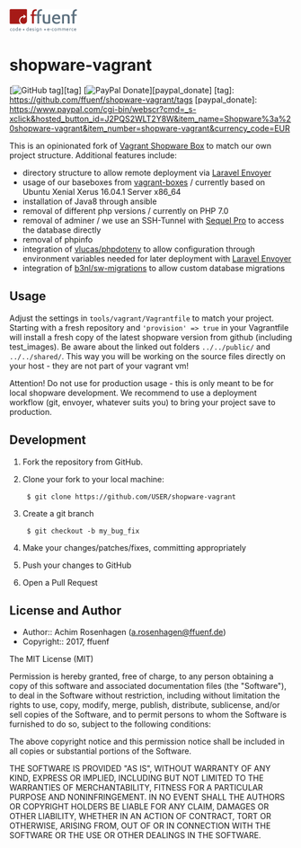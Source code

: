 <a href="http://www.ffuenf.de" title="ffuenf - code • design • e-commerce"><img src="https://github.com/ffuenf/Ffuenf_Common/blob/master/skin/adminhtml/default/default/ffuenf/ffuenf.png" alt="ffuenf - code • design • e-commerce" /></a>

shopware-vagrant
================
[![GitHub tag](https://img.shields.io/github/tag/ffuenf/shopware-vagrant.svg)][tag]
[![PayPal Donate](https://img.shields.io/badge/paypal-donate-blue.svg)][paypal_donate]
[tag]: https://github.com/ffuenf/shopware-vagrant/tags
[paypal_donate]: https://www.paypal.com/cgi-bin/webscr?cmd=_s-xclick&hosted_button_id=J2PQS2WLT2Y8W&item_name=Shopware%3a%20shopware-vagrant&item_number=shopware-vagrant&currency_code=EUR

This is an opinionated fork of [Vagrant Shopware Box](https://github.com/shopwareLabs/shopware-vagrant) to match our own project structure.
Additional features include:

* directory structure to allow remote deployment via [Laravel Envoyer](https://envoyer.io/)
* usage of our baseboxes from [vagrant-boxes](https://github.com/ffuenf/vagrant-boxes) / currently based on Ubuntu Xenial Xerus 16.04.1 Server x86_64
* installation of Java8 through ansible
* removal of different php versions / currently on PHP 7.0
* removal of adminer / we use an SSH-Tunnel with [Sequel Pro](https://www.sequelpro.com/) to access the database directly
* removal of phpinfo
* integration of [vlucas/phpdotenv](https://github.com/vlucas/phpdotenv) to allow configuration through environment variables needed for later deployment with [Laravel Envoyer](https://envoyer.io/)
* integration of [b3nl/sw-migrations](https://packagist.org/packages/b3nl/sw-migrations) to allow custom database migrations

Usage
-----

Adjust the settings in `tools/vagrant/Vagrantfile` to match your project.
Starting with a fresh repository and `'provision' => true` in your Vagrantfile will install a fresh copy of the latest shopware version from github (including test_images).
Be aware about the linked out folders `../../public/` and `../../shared/`. This way you will be working on the source files directly on your host - they are not part of your vagrant vm!

Attention!
Do not use for production usage - this is only meant to be for local shopware development.
We recommend to use a deployment workflow (git, envoyer, whatever suits you) to bring your project save to production.

Development
-----------
1. Fork the repository from GitHub.
2. Clone your fork to your local machine:

        $ git clone https://github.com/USER/shopware-vagrant

3. Create a git branch

        $ git checkout -b my_bug_fix

4. Make your changes/patches/fixes, committing appropriately
5. Push your changes to GitHub
6. Open a Pull Request

License and Author
------------------

- Author:: Achim Rosenhagen (<a.rosenhagen@ffuenf.de>)
- Copyright:: 2017, ffuenf

The MIT License (MIT)

Permission is hereby granted, free of charge, to any person obtaining a copy
of this software and associated documentation files (the "Software"), to deal
in the Software without restriction, including without limitation the rights
to use, copy, modify, merge, publish, distribute, sublicense, and/or sell
copies of the Software, and to permit persons to whom the Software is
furnished to do so, subject to the following conditions:

The above copyright notice and this permission notice shall be included in all
copies or substantial portions of the Software.

THE SOFTWARE IS PROVIDED "AS IS", WITHOUT WARRANTY OF ANY KIND, EXPRESS OR
IMPLIED, INCLUDING BUT NOT LIMITED TO THE WARRANTIES OF MERCHANTABILITY,
FITNESS FOR A PARTICULAR PURPOSE AND NONINFRINGEMENT. IN NO EVENT SHALL THE
AUTHORS OR COPYRIGHT HOLDERS BE LIABLE FOR ANY CLAIM, DAMAGES OR OTHER
LIABILITY, WHETHER IN AN ACTION OF CONTRACT, TORT OR OTHERWISE, ARISING FROM,
OUT OF OR IN CONNECTION WITH THE SOFTWARE OR THE USE OR OTHER DEALINGS IN THE
SOFTWARE.
